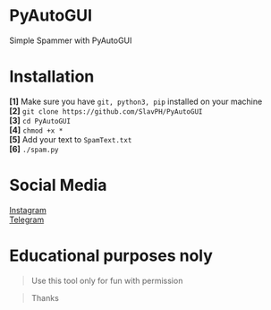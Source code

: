 # PyAutoGUI
Simple Spammer with PyAutoGUI

# Installation
**[1]** Make sure you have `git, python3, pip` installed on your machine                              
**[2]** `git clone https://github.com/SlavPH/PyAutoGUI`                             
**[3]** `cd PyAutoGUI`               
**[4]** `chmod +x *`                  
**[5]** Add your text to `SpamText.txt`                                       
**[6]** `./spam.py` 

# Social Media
[Instagram](https://instagram.com/theslavph)                                                
[Telegram](https://telegram.me/slavph)

# Educational purposes noly                 
> Use this tool only for fun with permission


> Thanks 
